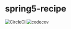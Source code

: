 # spring5-recipe
[![CircleCI](https://circleci.com/gh/risswyck/spring5-recipe.svg?style=svg)](https://circleci.com/gh/risswyck/spring5-recipe)
[![codecov](https://codecov.io/gh/risswyck/spring5-recipe/branch/master/graph/badge.svg)](https://codecov.io/gh/risswyck/spring5-recipe)

